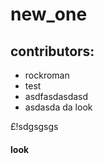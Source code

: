 # new_one


## contributors:
- rockroman
- test
- asdfasdasdasd
- asdasda da  look


£!sdgsgsgs

#### look
